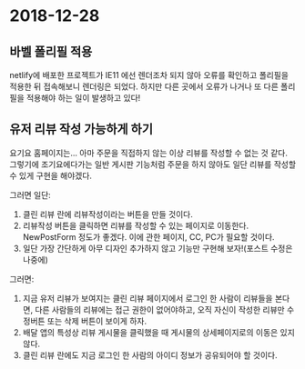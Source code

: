 # 2018-12-28

## 바벨 폴리필 적용 

netlify에 배포한 프로젝트가 IE11 에선 렌더조차 되지 않아 오류를 확인하고 폴리필을 적용한 뒤 접속해보니 렌더링은 되었다. 하지만 다른 곳에서 오류가 나거나 또 다른 폴리필을 적용해야 하는 일이 발생하고 있다!

## 유저 리뷰 작성 가능하게 하기 
요기요 홈페이지는... 아마 주문을 직접하지 않는 이상 리뷰를 작성할 수 없는 것 같다. 그렇기에 조기요에다가는 일반 게시판 기능처럼 주문을 하지 않아도 일단 리뷰를 작성할 수 있게 구현을 해야겠다. 

그러면 일단:
1. 클린 리뷰 란에 리뷰작성이라는 버튼을 만들 것이다. 
2. 리뷰작성 버튼을 클릭하면 리뷰를 작성할 수 있는 페이지로 이동한다. NewPostForm 정도가 좋겠다. 이에 관한 페이지, CC, PC가 필요할 것이다. 
3. 일단 가장 간단하게 아무 디자인 추가하지 않고 기능만 구현해 보자!(포스트 수정은 나중에)

그러면:
1. 지금 유저 리뷰가 보여지는 클린 리뷰 페이지에서 로그인 한 사람이 리뷰들을 본다면, 다른 사람들의 리뷰에는 접근 권한이 없어야하고, 오직 자신이 작성한 리뷰만 수정버튼 또는 삭제 버튼이 보이게 하자.
2. 배달 앱의 특성상 리뷰 게시물을 클릭했을 때 게시물의 상세페이지로의 이동은 있지 않다. 
3. 클린 리뷰 란에도 지금 로그인 한 사람의 아이디 정보가 공유되어야 할 것이다.

